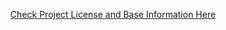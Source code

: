 <div align=center>
  
[Check Project License and Base Information Here](https://github.com/kokomichrzan/Models/tree/Info)
</div>
